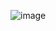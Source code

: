 ![image](https://github.com/ashyphrodite/recipe-book/assets/102469533/1ed01d66-7a33-454d-9790-a60a2406df5f)

